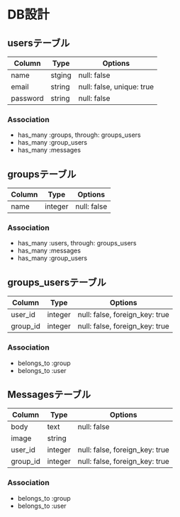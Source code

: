 # DB設計
## usersテーブル

|Column|Type|Options|
|------|----|-------|
|name|stging|null: false|
|email|string|null: false, unique: true|
|password|string|null: false|

### Association
- has_many :groups, through: groups_users
- has_many :group_users
- has_many :messages

## groupsテーブル

|Column|Type|Options|
|------|----|-------|
|name|integer|null: false|

### Association

- has_many :users, through: groups_users
- has_many :messages
- has_many :group_users

## groups_usersテーブル

|Column|Type|Options|
|------|----|-------|
|user_id|integer|null: false, foreign_key: true|
|group_id|integer|null: false, foreign_key: true|

### Association
- belongs_to :group
- belongs_to :user

## Messagesテーブル

|Column|Type|Options|
|------|----|-------|
|body|text|null: false|
|image|string||
|user_id|integer|null: false, foreign_key: true|
|group_id|integer|null: false, foreign_key: true|

### Association
- belongs_to :group
- belongs_to :user